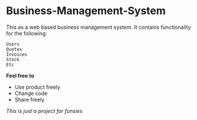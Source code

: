 # Business-Management-System

This as a web based business management system.
It contains functionality for the following:
```
Users
Quotes
Invoices
Stock
Etc
```

**Feel free to**
- Use product freely
- Change code
- Share freely

*This is just a project for funsies*